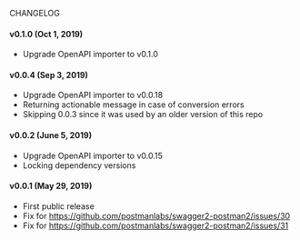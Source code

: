CHANGELOG

#### v0.1.0 (Oct 1, 2019)
* Upgrade OpenAPI importer to v0.1.0

#### v0.0.4 (Sep 3, 2019)
* Upgrade OpenAPI importer to v0.0.18
* Returning actionable message in case of conversion errors
* Skipping 0.0.3 since it was used by an older version of this repo

#### v0.0.2 (June 5, 2019)
* Upgrade OpenAPI importer to v0.0.15
* Locking dependency versions

#### v0.0.1 (May 29, 2019)
* First public release
* Fix for https://github.com/postmanlabs/swagger2-postman2/issues/30
* Fix for https://github.com/postmanlabs/swagger2-postman2/issues/31
